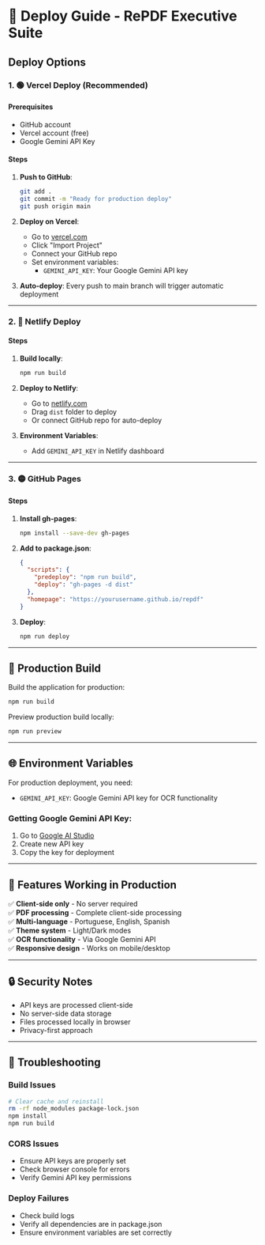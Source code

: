 # 🚀 Deploy Guide - RePDF Executive Suite

## Deploy Options

### 1. 🟢 **Vercel Deploy (Recommended)**

#### Prerequisites
- GitHub account
- Vercel account (free)
- Google Gemini API Key

#### Steps
1. **Push to GitHub**:
   ```bash
   git add .
   git commit -m "Ready for production deploy"
   git push origin main
   ```

2. **Deploy on Vercel**:
   - Go to [vercel.com](https://vercel.com)
   - Click "Import Project"
   - Connect your GitHub repo
   - Set environment variables:
     - `GEMINI_API_KEY`: Your Google Gemini API key

3. **Auto-deploy**: Every push to main branch will trigger automatic deployment

---

### 2. 🔷 **Netlify Deploy**

#### Steps
1. **Build locally**:
   ```bash
   npm run build
   ```

2. **Deploy to Netlify**:
   - Go to [netlify.com](https://netlify.com)
   - Drag `dist` folder to deploy
   - Or connect GitHub repo for auto-deploy

3. **Environment Variables**:
   - Add `GEMINI_API_KEY` in Netlify dashboard

---

### 3. 🟡 **GitHub Pages**

#### Steps
1. **Install gh-pages**:
   ```bash
   npm install --save-dev gh-pages
   ```

2. **Add to package.json**:
   ```json
   {
     "scripts": {
       "predeploy": "npm run build",
       "deploy": "gh-pages -d dist"
     },
     "homepage": "https://yourusername.github.io/repdf"
   }
   ```

3. **Deploy**:
   ```bash
   npm run deploy
   ```

---

## 🔧 Production Build

Build the application for production:

```bash
npm run build
```

Preview production build locally:

```bash
npm run preview
```

---

## 🌐 Environment Variables

For production deployment, you need:

- `GEMINI_API_KEY`: Google Gemini API key for OCR functionality

### Getting Google Gemini API Key:
1. Go to [Google AI Studio](https://makersuite.google.com/app/apikey)
2. Create new API key
3. Copy the key for deployment

---

## 📱 Features Working in Production

✅ **Client-side only** - No server required  
✅ **PDF processing** - Complete client-side processing  
✅ **Multi-language** - Portuguese, English, Spanish  
✅ **Theme system** - Light/Dark modes  
✅ **OCR functionality** - Via Google Gemini API  
✅ **Responsive design** - Works on mobile/desktop  

---

## 🔒 Security Notes

- API keys are processed client-side
- No server-side data storage
- Files processed locally in browser
- Privacy-first approach

---

## 🚨 Troubleshooting

### Build Issues
```bash
# Clear cache and reinstall
rm -rf node_modules package-lock.json
npm install
npm run build
```

### CORS Issues
- Ensure API keys are properly set
- Check browser console for errors
- Verify Gemini API key permissions

### Deploy Failures
- Check build logs
- Verify all dependencies are in package.json
- Ensure environment variables are set correctly